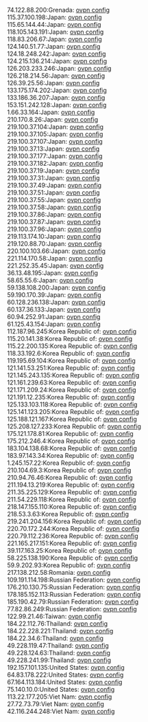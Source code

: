 74.122.88.200:Grenada: [ovpn config](vpn/74_122_88_200.ovpn)  
115.37.100.198:Japan: [ovpn config](vpn/115_37_100_198.ovpn)  
115.65.144.44:Japan: [ovpn config](vpn/115_65_144_44.ovpn)  
118.105.143.191:Japan: [ovpn config](vpn/118_105_143_191.ovpn)  
118.83.206.67:Japan: [ovpn config](vpn/118_83_206_67.ovpn)  
124.140.51.77:Japan: [ovpn config](vpn/124_140_51_77.ovpn)  
124.18.248.242:Japan: [ovpn config](vpn/124_18_248_242.ovpn)  
124.215.136.214:Japan: [ovpn config](vpn/124_215_136_214.ovpn)  
126.203.233.246:Japan: [ovpn config](vpn/126_203_233_246.ovpn)  
126.218.214.56:Japan: [ovpn config](vpn/126_218_214_56.ovpn)  
126.39.25.56:Japan: [ovpn config](vpn/126_39_25_56.ovpn)  
133.175.174.202:Japan: [ovpn config](vpn/133_175_174_202.ovpn)  
133.186.36.207:Japan: [ovpn config](vpn/133_186_36_207.ovpn)  
153.151.242.128:Japan: [ovpn config](vpn/153_151_242_128.ovpn)  
1.66.33.164:Japan: [ovpn config](vpn/1_66_33_164.ovpn)  
210.170.8.26:Japan: [ovpn config](vpn/210_170_8_26.ovpn)  
219.100.37.104:Japan: [ovpn config](vpn/219_100_37_104.ovpn)  
219.100.37.105:Japan: [ovpn config](vpn/219_100_37_105.ovpn)  
219.100.37.107:Japan: [ovpn config](vpn/219_100_37_107.ovpn)  
219.100.37.13:Japan: [ovpn config](vpn/219_100_37_13.ovpn)  
219.100.37.177:Japan: [ovpn config](vpn/219_100_37_177.ovpn)  
219.100.37.182:Japan: [ovpn config](vpn/219_100_37_182.ovpn)  
219.100.37.19:Japan: [ovpn config](vpn/219_100_37_19.ovpn)  
219.100.37.31:Japan: [ovpn config](vpn/219_100_37_31.ovpn)  
219.100.37.49:Japan: [ovpn config](vpn/219_100_37_49.ovpn)  
219.100.37.51:Japan: [ovpn config](vpn/219_100_37_51.ovpn)  
219.100.37.55:Japan: [ovpn config](vpn/219_100_37_55.ovpn)  
219.100.37.58:Japan: [ovpn config](vpn/219_100_37_58.ovpn)  
219.100.37.86:Japan: [ovpn config](vpn/219_100_37_86.ovpn)  
219.100.37.87:Japan: [ovpn config](vpn/219_100_37_87.ovpn)  
219.100.37.96:Japan: [ovpn config](vpn/219_100_37_96.ovpn)  
219.113.174.10:Japan: [ovpn config](vpn/219_113_174_10.ovpn)  
219.120.88.70:Japan: [ovpn config](vpn/219_120_88_70.ovpn)  
220.100.103.66:Japan: [ovpn config](vpn/220_100_103_66.ovpn)  
221.114.170.58:Japan: [ovpn config](vpn/221_114_170_58.ovpn)  
221.252.35.45:Japan: [ovpn config](vpn/221_252_35_45.ovpn)  
36.13.48.195:Japan: [ovpn config](vpn/36_13_48_195.ovpn)  
58.65.55.6:Japan: [ovpn config](vpn/58_65_55_6.ovpn)  
59.138.108.200:Japan: [ovpn config](vpn/59_138_108_200.ovpn)  
59.190.170.39:Japan: [ovpn config](vpn/59_190_170_39.ovpn)  
60.128.236.138:Japan: [ovpn config](vpn/60_128_236_138.ovpn)  
60.137.36.133:Japan: [ovpn config](vpn/60_137_36_133.ovpn)  
60.94.252.91:Japan: [ovpn config](vpn/60_94_252_91.ovpn)  
61.125.43.154:Japan: [ovpn config](vpn/61_125_43_154.ovpn)  
112.187.96.245:Korea Republic of: [ovpn config](vpn/112_187_96_245.ovpn)  
115.20.141.38:Korea Republic of: [ovpn config](vpn/115_20_141_38.ovpn)  
115.22.200.135:Korea Republic of: [ovpn config](vpn/115_22_200_135.ovpn)  
118.33.192.6:Korea Republic of: [ovpn config](vpn/118_33_192_6.ovpn)  
119.195.69.104:Korea Republic of: [ovpn config](vpn/119_195_69_104.ovpn)  
121.141.53.251:Korea Republic of: [ovpn config](vpn/121_141_53_251.ovpn)  
121.145.243.135:Korea Republic of: [ovpn config](vpn/121_145_243_135.ovpn)  
121.161.239.63:Korea Republic of: [ovpn config](vpn/121_161_239_63.ovpn)  
121.171.209.24:Korea Republic of: [ovpn config](vpn/121_171_209_24.ovpn)  
121.191.12.235:Korea Republic of: [ovpn config](vpn/121_191_12_235.ovpn)  
125.133.103.118:Korea Republic of: [ovpn config](vpn/125_133_103_118.ovpn)  
125.141.123.205:Korea Republic of: [ovpn config](vpn/125_141_123_205.ovpn)  
125.188.121.167:Korea Republic of: [ovpn config](vpn/125_188_121_167.ovpn)  
125.208.127.233:Korea Republic of: [ovpn config](vpn/125_208_127_233.ovpn)  
175.121.178.81:Korea Republic of: [ovpn config](vpn/175_121_178_81.ovpn)  
175.212.246.4:Korea Republic of: [ovpn config](vpn/175_212_246_4.ovpn)  
183.104.138.68:Korea Republic of: [ovpn config](vpn/183_104_138_68.ovpn)  
183.97.143.34:Korea Republic of: [ovpn config](vpn/183_97_143_34.ovpn)  
1.245.157.22:Korea Republic of: [ovpn config](vpn/1_245_157_22.ovpn)  
210.104.69.3:Korea Republic of: [ovpn config](vpn/210_104_69_3.ovpn)  
210.94.76.46:Korea Republic of: [ovpn config](vpn/210_94_76_46.ovpn)  
211.194.13.219:Korea Republic of: [ovpn config](vpn/211_194_13_219.ovpn)  
211.35.225.129:Korea Republic of: [ovpn config](vpn/211_35_225_129.ovpn)  
211.54.229.118:Korea Republic of: [ovpn config](vpn/211_54_229_118.ovpn)  
218.147.155.110:Korea Republic of: [ovpn config](vpn/218_147_155_110.ovpn)  
218.53.3.63:Korea Republic of: [ovpn config](vpn/218_53_3_63.ovpn)  
219.241.204.156:Korea Republic of: [ovpn config](vpn/219_241_204_156.ovpn)  
220.70.172.244:Korea Republic of: [ovpn config](vpn/220_70_172_244.ovpn)  
220.79.112.236:Korea Republic of: [ovpn config](vpn/220_79_112_236.ovpn)  
221.165.217.151:Korea Republic of: [ovpn config](vpn/221_165_217_151.ovpn)  
39.117.163.25:Korea Republic of: [ovpn config](vpn/39_117_163_25.ovpn)  
58.225.138.190:Korea Republic of: [ovpn config](vpn/58_225_138_190.ovpn)  
59.9.202.93:Korea Republic of: [ovpn config](vpn/59_9_202_93.ovpn)  
217.138.212.58:Romania: [ovpn config](vpn/217_138_212_58.ovpn)  
109.191.114.198:Russian Federation: [ovpn config](vpn/109_191_114_198.ovpn)  
176.210.130.75:Russian Federation: [ovpn config](vpn/176_210_130_75.ovpn)  
178.185.152.113:Russian Federation: [ovpn config](vpn/178_185_152_113.ovpn)  
185.190.42.79:Russian Federation: [ovpn config](vpn/185_190_42_79.ovpn)  
77.82.86.249:Russian Federation: [ovpn config](vpn/77_82_86_249.ovpn)  
122.99.21.46:Taiwan: [ovpn config](vpn/122_99_21_46.ovpn)  
184.22.112.76:Thailand: [ovpn config](vpn/184_22_112_76.ovpn)  
184.22.228.221:Thailand: [ovpn config](vpn/184_22_228_221.ovpn)  
184.22.34.6:Thailand: [ovpn config](vpn/184_22_34_6.ovpn)  
49.228.119.47:Thailand: [ovpn config](vpn/49_228_119_47.ovpn)  
49.228.124.63:Thailand: [ovpn config](vpn/49_228_124_63.ovpn)  
49.228.241.99:Thailand: [ovpn config](vpn/49_228_241_99.ovpn)  
192.157.101.135:United States: [ovpn config](vpn/192_157_101_135.ovpn)  
64.83.178.222:United States: [ovpn config](vpn/64_83_178_222.ovpn)  
67.164.113.184:United States: [ovpn config](vpn/67_164_113_184.ovpn)  
75.140.10.0:United States: [ovpn config](vpn/75_140_10_0.ovpn)  
113.22.177.205:Viet Nam: [ovpn config](vpn/113_22_177_205.ovpn)  
27.72.73.79:Viet Nam: [ovpn config](vpn/27_72_73_79.ovpn)  
42.116.244.248:Viet Nam: [ovpn config](vpn/42_116_244_248.ovpn)  
